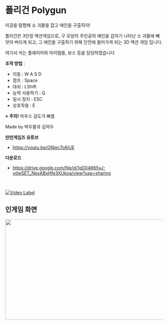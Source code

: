 # 폴리건 Polygun

미궁을 탐험해 소 괴물을 잡고 애인을 구출하자!

폴리건은 3인칭 액션게임으로, 구 모양의 주인공의 애인을 갑자기 나타난 소 괴물에 빼앗아 버리게 되고,
그 애인을 구출하기 위해 던전에 들어가게 되는 3D 액션 게임 입니다.

여기서 저는 플레이어와 아이템들, 보스 등을 담당하였습니다


<b>조작 방법</b> :
  - 이동 : W A S D
  - 점프 : Space
  - 대쉬 : LShift
  - 능력 사용하기 : Q
  - 일시 정지 : ESC
  - 상호작용 : E
  
  ※ <b>주의!</b> 마우스 감도가 빠름
  
  Made by 박두팔과 김억두
  
  <b>만만게임즈 유튜브</b>
   - https://youtu.be/GNlec7o6iUE
    
   
   <b>다운로드</b>
   - https://drive.google.com/file/d/1gD04665yJ-vdwSET_NpxABxHfe3XUkoa/view?usp=sharing
   
   
   <br>
   
   [![Video Label](https://user-images.githubusercontent.com/81199996/177677532-4c5f557f-e484-479a-837e-8f4a58b76fc2.png)](https://www.youtube.com/watch?v=XYj1v_vGxR0)
   
   ## 인게임 화면
   
   <img src="https://user-images.githubusercontent.com/77655332/224495609-0299cef6-040d-4be2-bad4-d12b1f99b451.gif" width="540" height="320"/>
   
   
   
